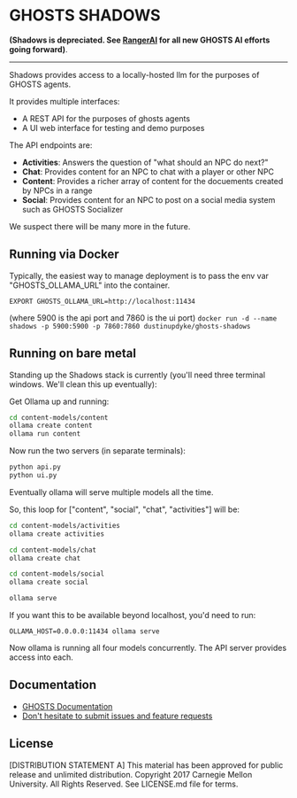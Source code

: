 # GHOSTS SHADOWS

**(Shadows is depreciated. See [RangerAI](https://github.com/cmu-sei/rangerai) for all new GHOSTS AI efforts going forward)**.

---

Shadows provides access to a locally-hosted llm for the purposes of GHOSTS agents.

It provides multiple interfaces:

- A REST API for the purposes of ghosts agents
- A UI web interface for testing and demo purposes

The API endpoints are:

- **Activities**: Answers the question of "what should an NPC do next?"
- **Chat**: Provides content for an NPC to chat with a player or other NPC
- **Content**: Provides a richer array of content for the docuements created by NPCs in a range
- **Social**: Provides content for an NPC to post on a social media system such as GHOSTS Socializer

We suspect there will be many more in the future.

## Running via Docker

Typically, the easiest way to manage deployment is to pass the env var "GHOSTS_OLLAMA_URL" into the container.

    EXPORT GHOSTS_OLLAMA_URL=http://localhost:11434

(where 5900 is the api port and 7860 is the ui port)
`docker run -d --name shadows -p 5900:5900 -p 7860:7860 dustinupdyke/ghosts-shadows`

## Running on bare metal

Standing up the Shadows stack is currently (you'll need three terminal windows. We'll clean this up eventually):

Get Ollama up and running:

```bash
cd content-models/content
ollama create content
ollama run content
```
Now run the two servers (in separate terminals):

```bash
python api.py
python ui.py
```

Eventually ollama will serve multiple models all the time.

So, this loop for ["content", "social", "chat", "activities"] will be:

```bash
cd content-models/activities
ollama create activities

cd content-models/chat
ollama create chat

cd content-models/social
ollama create social

ollama serve
```

If you want this to be available beyond localhost, you'd need to run:

    OLLAMA_HOST=0.0.0.0:11434 ollama serve

Now ollama is running all four models concurrently. The API server provides access into each.

## Documentation

- [GHOSTS Documentation](https://cmu-sei.github.io/GHOSTS/)
- [Don't hesitate to submit issues and feature requests](https://github.com/cmu-sei/GHOSTS/issues)

## License

[DISTRIBUTION STATEMENT A] This material has been approved for public release and unlimited distribution. Copyright 2017 Carnegie Mellon University. All Rights Reserved. See LICENSE.md file for terms.